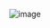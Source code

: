 ![image](https://user-images.githubusercontent.com/29038531/89269118-6eb30d80-d674-11ea-8262-32fc1b94e608.png)
